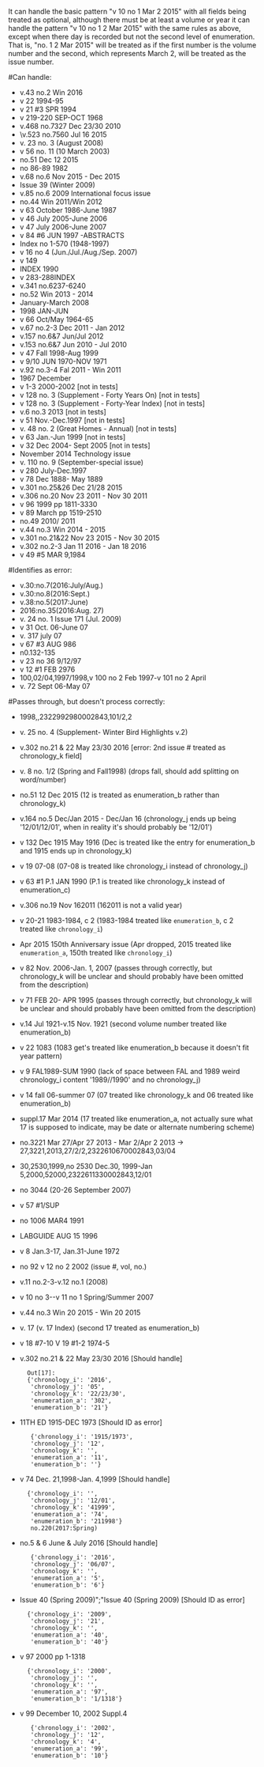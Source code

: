 It can handle the basic pattern "v 10 no 1 Mar 2 2015"
with all fields being treated as optional, although there 
must be at least a volume or year it can handle the pattern 
"v 10 no 1 2 Mar 2015" with the same rules as above, except 
when there day is recorded but not the second level of 
enumeration. That is, "no. 1 2 Mar 2015" will be treated as 
if the first number is the volume number and the second, which
represents March 2, will be treated as the issue number.

#Can handle:

* v.43 no.2 Win 2016
* v 22 1994-95
* v 21 #3 SPR 1994
* v 219-220 SEP-OCT 1968
* v.468 no.7327 Dec 23/30 2010
* \v.523 no.7560 Jul 16 2015
* v. 23 no. 3 (August 2008)
* v 56 no. 11 (10 March 2003)
* no.51 Dec 12 2015
* no 86-89 1982
* v.68 no.6 Nov 2015 - Dec 2015
* Issue 39 (Winter 2009)
* v.85 no.6 2009 International focus issue
* no.44 Win 2011/Win 2012
* v 63 October 1986-June 1987
* v 46 July 2005-June 2006
* v 47 July 2006-June 2007
* v 84 #6 JUN 1997 -ABSTRACTS 
* Index no 1-570 (1948-1997)
* v 16 no 4 (Jun./Jul./Aug./Sep. 2007)
* v 149
* INDEX 1990
* v 283-288INDEX
* v.341 no.6237-6240
* no.52 Win 2013 - 2014
* January-March 2008
* 1998 JAN-JUN
* v 66 Oct/May 1964-65
* v.67 no.2-3 Dec 2011 - Jan 2012
* v.157 no.6&7 Jun/Jul 2012
* v.153 no.6&7 Jun 2010 - Jul 2010
* v 47 Fall 1998-Aug 1999
* v 9/10 JUN 1970-NOV 1971
* v.92 no.3-4 Fal 2011 - Win 2011
* 1967 December
* v 1-3 2000-2002 [not in tests]
* v 128 no. 3 (Supplement - Forty Years On) [not in tests]
* v 128 no. 3 (Supplement - Forty-Year Index) [not in tests]
* v.6 no.3 2013 [not in tests]
* v 51 Nov.-Dec.1997 [not in tests]
* v. 48 no. 2 (Great Homes - Annual) [not in tests]
* v 63 Jan.-Jun 1999 [not in tests]
* v 32 Dec 2004- Sept 2005  [not in tests]
* November 2014 Technology issue
* v. 110 no. 9 (September-special issue)
* v 280 July-Dec.1997
* v 78 Dec 1888- May 1889
* v.301 no.25&26 Dec 21/28 2015
* v.306 no.20 Nov 23 2011 - Nov 30 2011
* v 96 1999 pp 1811-3330
* v 89 March pp 1519-2510
* no.49 2010/ 2011
* v.44 no.3 Win 2014 - 2015
* v.301 no.21&22 Nov 23 2015 - Nov 30 2015
* v.302 no.2-3 Jan 11 2016 - Jan 18 2016
* v 49 #5 MAR 9,1984

#Identifies as error:

* v.30:no.7(2016:July/Aug.)
* v.30:no.8(2016:Sept.) 
* v.38:no.5(2017:June) 
* 2016:no.35(2016:Aug. 27) 
* v. 24 no. 1  Issue 171 (Jul. 2009)
* v 31 Oct. 06-June 07 
* v. 317 july 07
* v 67 #3 AUG 986
* n0.132-135
* v 23 no 36 9/12/97
* v 12 #1 FEB 2976
* 100,02/04,1997/1998,v 100 no 2 Feb 1997-v 101 no 2 April 
* v. 72 Sept 06-May 07

#Passes through, but doesn't process correctly:

* 1998,,2322992980002843,101/2,2
* v. 25 no. 4 (Supplement- Winter Bird Highlights v.2)
* v.302 no.21 & 22 May 23/30 2016 [error: 2nd issue # treated as chronology_k field]
* v. 8 no. 1/2 (Spring and Fall1998) (drops fall, should add splitting on word/number)
* no.51 12 Dec 2015 (12 is treated as enumeration_b rather than chronology_k)
* v.164 no.5 Dec/Jan 2015 - Dec/Jan 16 (chronology_j ends up being '12/01/12/01', when in reality it's should probably be '12/01')
* v 132 Dec 1915 May 1916 (Dec is treated like the entry for enumeration_b and 1915 ends up in chronology_k)
* v 19 07-08 (07-08 is treated like chronology_i instead of chronology_j)
* v 63 #1 P.1 JAN 1990 (P.1 is treated like chronology_k instead of enumeration_c)
* v.306 no.19 Nov 162011 (162011 is not a valid year)
* v 20-21 1983-1984, c 2 (1983-1984 treated like `enumeration_b`, c 2 treated like `chronology_i`)
* Apr 2015 150th Anniversary issue (Apr dropped, 2015 treated like `enumeration_a`, 150th treated like `chronology_i`)
* v 82 Nov. 2006-Jan. 1, 2007 (passes through correctly, but chronology_k will be unclear and should probably have been omitted from the description)
* v 71 FEB 20- APR 1995 (passes through correctly, but chronology_k will be unclear and should probably have been omitted from the description)
* v.14 Jul 1921-v.15 Nov. 1921 (second volume number treated like enumeration_b)
* v 22 1083 (1083 get's treated like enumeration_b because it doesn't fit year pattern)
* v 9 FAL1989-SUM 1990 (lack of space between FAL and 1989 weird chronology_i content '1989//1990' and no chronology_j)
* v 14 fall 06-summer 07 (07 treated like chronology_k and 06 treated like enumeration_b)
* suppl.17 Mar 2014 (17 treated like enumeration_a, not actually sure what 17 is supposed to indicate, may be date or alternate numbering scheme)
* no.3221 Mar 27/Apr 27 2013 - Mar 2/Apr 2 2013 -> 27,3221,2013,27/2/2,2322610670002843,03/04
* 30,2530,1999,no 2530 Dec.30, 1999-Jan 5,2000,52000,2322611330002843,12/01 
* no 3044 (20-26 September 2007)
* v 57 #1/SUP
* no 1006 MAR4 1991
* LABGUIDE AUG 15 1996
* v 8 Jan.3-17, Jan.31-June 1972
* no 92 v 12 no 2 2002 (issue #, vol, no.)
* v.11 no.2-3-v.12 no.1 (2008)
* v 10 no 3--v 11 no 1 Spring/Summer 2007
* v.44 no.3 Win 20 2015 - Win 20 2015
* v. 17 (v. 17 Index) (second 17 treated as enumeration_b)
* v 18 #7-10 V 19 #1-2 1974-5
* v.302 no.21 & 22 May 23/30 2016 [Should handle]

        Out[17]: 
        {'chronology_i': '2016',
         'chronology_j': '05',
         'chronology_k': '22/23/30',
         'enumeration_a': '302',
         'enumeration_b': '21'}

* 11TH ED 1915-DEC 1973 [Should ID as error]

         {'chronology_i': '1915/1973',
         'chronology_j': '12',
         'chronology_k': '',
         'enumeration_a': '11',
         'enumeration_b': ''}

* v 74 Dec. 21,1998-Jan. 4,1999 [Should handle]

        {'chronology_i': '',
         'chronology_j': '12/01',
         'chronology_k': '41999',
         'enumeration_a': '74',
         'enumeration_b': '211998'}
         no.220(2017:Spring)
 
* no.5 & 6 June & July 2016 [Should handle]

         {'chronology_i': '2016',
         'chronology_j': '06/07',
         'chronology_k': '',
         'enumeration_a': '5',
         'enumeration_b': '6'}
 
* Issue 40 (Spring 2009)";"Issue 40 (Spring 2009) [Should ID as error]

        {'chronology_i': '2009',
         'chronology_j': '21',
         'chronology_k': '',
         'enumeration_a': '40',
         'enumeration_b': '40'}

* v 97 2000 pp 1-1318 

        {'chronology_i': '2000',
         'chronology_j': '',
         'chronology_k': '',
         'enumeration_a': '97',
         'enumeration_b': '1/1318'}
 
* v 99 December 10, 2002 Suppl.4

         {'chronology_i': '2002',
         'chronology_j': '12',
         'chronology_k': '4',
         'enumeration_a': '99',
         'enumeration_b': '10'}

